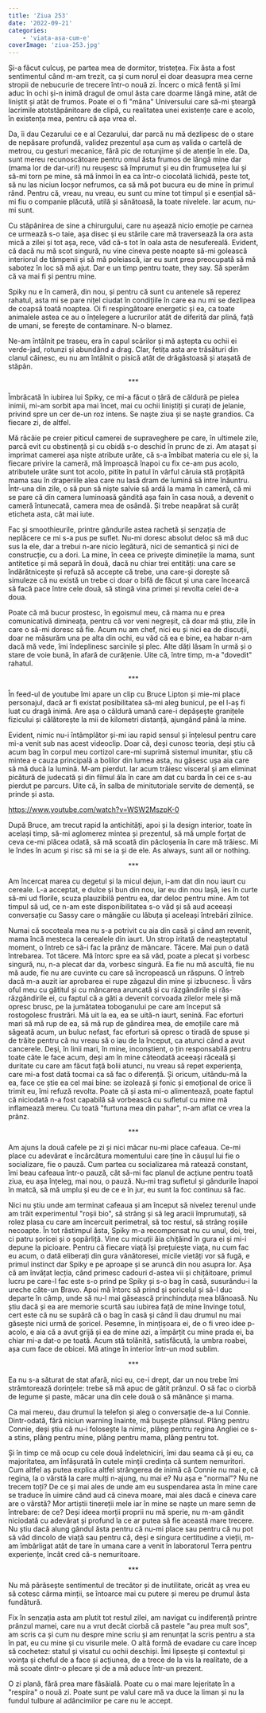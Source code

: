 ```yaml
---
title: 'Ziua 253'
date: '2022-09-21'
categories:
    - 'viata-asa-cum-e'
coverImage: 'ziua-253.jpg'
---
```


Și-a făcut culcuș, pe partea mea de dormitor, tristețea. Fix ăsta a fost sentimentul când m-am trezit, ca și cum norul ei doar deasupra mea cerne stropii de nebucurie de trecere într-o nouă zi. Încerc o mică fentă și îmi aduc în ochi și-n inimă dragul de omul ăsta care doarme lângă mine, atât de liniștit și atât de frumos. Poate el o fi "mâna" Universului care să-mi șteargă lacrimile atotstăpânitoare de clipă, cu realitatea unei existențe care e acolo, în existența mea, pentru că așa vrea el.

Da, îi dau Cezarului ce e al Cezarului, dar parcă nu mă dezlipesc de o stare de nepăsare profundă, validez prezentul așa cum aș valida o cartelă de metrou, cu gesturi mecanice, fără pic de rotunjime și de atenție în ele. Da, sunt mereu recunoscătoare pentru omul ăsta frumos de lângă mine dar (mama lor de dar-uri!) nu reușesc să împrumut și eu din frumusețea lui și să-mi torn pe mine, să mă înmoi în ea ca într-o ciocolată lichidă, peste tot, să nu las niciun locșor nefrumos, ca să mă pot bucura eu de mine în primul rând. Pentru că, vreau, nu vreau, eu sunt cu mine tot timpul și e esențial să-mi fiu o companie plăcută, utilă și sănătoasă, la toate nivelele. Iar acum, nu-mi sunt.

Cu stăpânirea de sine a chirurgului, care nu așează nicio emoție pe carnea ce urmează s-o taie, așa disec și eu stările care mă traversează la ora asta mică a zilei și tot așa, rece, văd că-s tot în oala asta de nesufereală. Evident, că dacă nu mă scot singură, nu vine cineva peste noapte să-mi golească interiorul de tâmpenii și să mă poleiască, iar eu sunt prea preocupată să mă sabotez în loc să mă ajut. Dar e un timp pentru toate, they say. Să sperăm că va mai fi și pentru mine.

Spiky nu e în cameră, din nou, și pentru că sunt cu antenele să reperez rahatul, asta mi se pare nițel ciudat în condițiile în care ea nu mi se dezlipea de coapsă toată noaptea. Oi fi respingătoare energetic și ea, ca toate animalele astea ce au o înțelegere a lucrurilor atât de diferită dar plină, față de umani, se ferește de contaminare. N-o blamez.

Ne-am întâlnit pe traseu, era în capul scărilor și mă aștepta cu ochii ei verde-jad, rotunzi și abundând a drag. Clar, fetița asta are trăsături din clanul câinesc, eu nu am întâlnit o pisică atât de drăgăstoasă și atașată de stăpân.

<p style="text-align: center;">***</p>

Îmbrăcată în iubirea lui Spiky, ce mi-a făcut o țâră de căldură pe pielea inimii, mi-am sorbit apa mai încet, mai cu ochii liniștiți și curați de jelanie, privind spre un cer de-un roz intens. Se naște ziua și se naște grandios. Ca fiecare zi, de altfel.

Mă râcâie pe creier piticul camerei de supraveghere pe care, în ultimele zile, parcă evit cu obstinență și cu obidă s-o deschid în prunc de zi. Am atașat și imprimat camerei așa niște atribute urâte, că s-a îmbibat materia cu ele și, la fiecare privire la cameră, mă împroașcă înapoi cu fix ce-am pus acolo, atributele urâte sunt tot acolo, pitite în patul în vârful căruia stă proțăpită mama sau în draperiile alea care nu lasă dram de lumină să intre înăuntru. Într-una din zile, o să pun să niște salvie să ardă la mama în cameră, că mi se pare că din camera luminoasă gândită așa fain în casa nouă, a devenit o cameră întunecată, camera mea de osândă. Și trebe neapărat să curăț eticheta asta, cât mai iute.

Fac și smoothieurile, printre gândurile astea rachetă și senzația de neplăcere ce mi s-a pus pe suflet. Nu-mi doresc absolut deloc să mă duc sus la ele, dar a trebui n-are nicio legătură, nici de semantică și nici de construcție, cu a dori. La mine, în ceea ce privește diminețile la mama, sunt antitetice și mă separă în două, dacă nu chiar trei entități: una care se îndărătnicește și refuză să accepte că trebe, una care-și dorește să simuleze că nu există un trebe ci doar o bifă de făcut și una care încearcă să facă pace între cele două, să stingă vina primei și revolta celei de-a doua.

Poate că mă bucur prostesc, în egoismul meu, că mama nu e prea comunicativă dimineața, pentru că vor veni negreșit, că doar mă știu, zile în care o să-mi doresc să fie. Acum nu am chef, nici eu și nici ea de discuții, doar ne măsurăm una pe alta din ochi, eu văd că ea e bine, ea habar n-am dacă mă vede, îmi îndeplinesc sarcinile și plec. Alte dăți lăsam în urmă și o stare de voie bună, în afară de curățenie. Uite că, între timp, m-a "dovedit" rahatul.

<p style="text-align: center;">***</p>

În feed-ul de youtube îmi apare un clip cu Bruce Lipton și mie-mi place personajul, dacă ar fi existat posibilitatea să-mi aleg bunicul, pe el l-aș fi luat cu dragă inimă. Are așa o căldură umană care-i depășește granițele fizicului și călătorește la mii de kilometri distanță, ajungând până la mine.

Evident, nimic nu-i întâmplător și-mi iau rapid sensul și înțelesul pentru care mi-a venit sub nas acest videoclip. Doar că, deși cunosc teoria, deși știu că acum bag în corpul meu cortizol care-mi suprimă sistemul imunitar, știu că mintea e cauza principală a bolilor din lumea asta, nu găsesc ușa aia care să mă ducă la lumină. M-am pierdut. Iar acum trăiesc visceral și am eliminat picătură de judecată și din filmul ăla în care am dat cu barda în cei ce s-au pierdut pe parcurs. Uite că, în salba de minitutoriale servite de demență, se prinde și asta.

https://www.youtube.com/watch?v=WSW2MszpK-0

După Bruce, am trecut rapid la antichități, apoi și la design interior, toate în același timp, să-mi aglomerez mintea și prezentul, să mă umple forțat de ceva ce-mi plăcea odată, să mă scoată din pâcloșenia în care mă trăiesc. Mi le îndes în acum și risc să mi se ia și de ele. As always, sunt all or nothing.

<p style="text-align: center;">***</p>

Am încercat marea cu degetul și la micul dejun, i-am dat din nou iaurt cu cereale. L-a acceptat, e dulce și bun din nou, iar eu din nou lașă, ies în curte să-mi ud florile, scuza plauzibilă pentru ea, dar deloc pentru mine. Am tot timpul să ud, ce n-am este disponibilitatea s-o văd și să aud aceeași conversație cu Sassy care o mângâie cu lăbuța și aceleași întrebări zilnice.

Numai că socoteala mea nu s-a potrivit cu aia din casă și când am revenit, mama încă mesteca la cerealele din iaurt. Un strop iritată de neașteptatul moment, o întreb ce să-i fac la prânz de mâncare. Tăcere. Mai pun o dată întrebarea. Tot tăcere. Mă întorc spre ea să văd, poate a plecat și vorbesc singură, nu, n-a plecat dar da, vorbesc singură. Ea fie nu mă ascultă, fie nu mă aude, fie nu are cuvinte cu care să încropească un răspuns. O întreb dacă m-a auzit iar aprobarea ei rupe zăgazul din mine și izbucnesc. Îi vărs oful meu cu gătitul și cu mâncarea aruncată și cu răzgândirile și răs-răzgândirile ei, cu faptul că a găti a devenit corvoada zilelor mele și mă opresc brusc, pe la jumătatea toboganului pe care am început să rostogolesc frustrări. Mă uit la ea, ea se uită-n iaurt, senină. Fac eforturi mari să mă rup de ea, să mă rup de gândirea mea, de emoțiile care mă săgeată acum, un buluc nefast, fac eforturi să opresc o tiradă de spuse și de trăite pentru că nu vreau să o iau de la început, ca atunci când a avut cancerele. Deși, în linii mari, în mine, inconștient, o țin responsabilă pentru toate câte le face acum, deși am în mine câteodată aceeași răceală și duritate cu care am făcut față bolii atunci, nu vreau să repet experiența, care mi-a fost dată tocmai ca să fac o diferență. Și oricum, uitându-mă la ea, face ce știe ea cel mai bine: se izolează și fonic și emoțional de orice îi trimit eu, îmi refuză revolta. Poate că și asta mi-o alimentează, poate faptul că niciodată n-a fost capabilă să vorbească cu sufletul cu mine mă inflamează mereu. Cu toată "furtuna mea din pahar", n-am aflat ce vrea la prânz.

<p style="text-align: center;">***</p>

Am ajuns la două cafele pe zi și nici măcar nu-mi place cafeaua. Ce-mi place cu adevărat e încărcătura momentului care ține în căușul lui fie o socializare, fie o pauză. Cum partea cu socializarea mă ratează constant, îmi beau cafeaua într-o pauză, cât să-mi fac planul de acțiune pentru toată ziua, eu așa înțeleg, mai nou, o pauză. Nu-mi trag sufletul și gândurile înapoi în matcă, să mă umplu și eu de ce e în jur, eu sunt la foc continuu să fac.

Nici nu știu unde am terminat cafeaua și am început să nivelez terenul unde am trăit experimentul "roșii bio", să strâng și să leg aracii împrumutați, să rolez plasa cu care am încercuit perimetral, să toc restul, să strâng roșiile necoapte. În tot răstimpul ăsta, Spiky m-a recompensat nu cu unul, doi, trei, ci patru șoricei și o șopârliță. Vine cu micuții ăia chițăind în gura ei și mi-i depune la picioare. Pentru că fiecare viață își prețuiește viața, nu cum fac eu acum, o dată eliberați din gura vânătoresei, micile vietăți vor să fugă, e primul instinct dar Spiky e pe aproape și se aruncă din nou asupra lor. Așa că am învățat lecția, când primesc cadouri d-astea vii și chițăitoare, primul lucru pe care-l fac este s-o prind pe Spiky și s-o bag în casă, susurându-i la ureche câte-un Bravo. Apoi mă întorc să prind și șoricelul și să-l duc departe în câmp, unde să nu-l mai găsească princhinduța mea blănoasă. Nu știu dacă și ea are memorie scurtă sau iubirea față de mine învinge totul, cert este că nu se supără că o bag în casă și când îi dau drumul nu mai găsește nici urmă de șoricel. Pesemne, în mințișoara ei, de o fi vreo idee p-acolo, e aia că a avut grijă și ea de mine azi, a împărțit cu mine prada ei, ba chiar mi-a dat-o pe toată. Acum stă tolănită, satisfăcută, la umbra roabei, așa cum face de obicei. Mă atinge în interior într-un mod sublim.

<p style="text-align: center;">***</p>

Ea nu s-a săturat de stat afară, nici eu, ce-i drept, dar un nou trebe îmi strâmtorează dorințele: trebe să mă apuc de gâtit prânzul. O să fac o ciorbă de legume și paste, măcar una din cele două o să mănânce și mama.

Ca mai mereu, dau drumul la telefon și aleg o conversație de-a lui Connie. Dintr-odată, fără niciun warning înainte, mă bușește plânsul. Plâng pentru Connie, deși știu că nu-i folosește la nimic, plâng pentru regina Angliei ce s-a stins, plâng pentru mine, plâng pentru mama, plâng pentru tot.

Și în timp ce mă ocup cu cele două îndeletniciri, îmi dau seama că și eu, ca majoritatea, am înfășurată în cutele minții credința că suntem nemuritori. Cum altfel aș putea explica altfel strângerea de inimă că Connie nu mai e, că regina, la o vârstă la care mulți n-ajung, nu mai e? Nu așa e "normal"? Nu ne trecem toți? De ce și mai ales de unde am eu suspendarea asta în mine care se traduce în uimire când aud că cineva moare, mai ales dacă e cineva care are o vârstă? Mor artiștii tinereții mele iar în mine se naște un mare semn de întrebare: de ce? Deși ideea morții proprii nu mă sperie, nu m-am gândit niciodată cu adevărat și profund la ce ar putea să fie această mare trecere. Nu știu dacă alung gândul ăsta pentru că nu-mi place sau pentru că nu pot să văd dincolo de viață sau pentru că, deși e singura certitudine a vieții, m-am îmbârligat atât de tare în umana care a venit în laboratorul Terra pentru experiențe, încât cred că-s nemuritoare.

<p style="text-align: center;">***</p>

Nu mă părăsește sentimentul de trecător și de inutilitate, oricât aș vrea eu să cotesc cârma minții, se întoarce mai cu putere și mereu pe drumul ăsta fundătură.

Fix în senzația asta am plutit tot restul zilei, am navigat cu indiferență printre prânzul mamei, care nu a vrut decât ciorbă că pastele "au prea mult sos", am scris ca și cum nu despre mine scriu și am renunțat la scris pentru a sta în pat, eu cu mine și cu visurile mele. O altă formă de evadare cu care încep să cochetez: statul și visatul cu ochii deschiși. Îmi lipsește și contextul și voința și cheful de a face și acțiunea, de a trece de la vis la realitate, de a mă scoate dintr-o plecare și de a mă aduce într-un prezent.

O zi plană, fără prea mare fâsâială. Poate cu o mai mare lejeritate în a "respira" o nouă zi. Poate sunt pe valul care mă va duce la liman și nu la fundul tulbure al adâncimilor pe care nu le accept.
